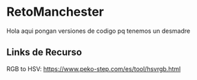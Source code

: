 # RetoManchester
Hola aqui pongan versiones de codigo pq tenemos un desmadre

## Links de Recurso
RGB to HSV: https://www.peko-step.com/es/tool/hsvrgb.html
